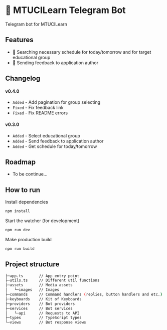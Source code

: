 
# 🤖 MTUCILearn Telegram Bot

Telegram bot for MTUCILearn


## Features

- 🔎 Searching necessary schedule for today/tomorrow and for target educational group
- 📧 Sending feedback to application author

## Changelog

#### v0.4.0
- `Added` - Add pagination for group selecting
- `Fixed` - Fix feedback link
- `Fixed` - Fix README errors

#### v0.3.0
- `Added` - Select educational group
- `Added` - Send feedback to application author
- `Added` - Get schedule for today/tomorrow
## Roadmap

- To be continue...



## How to run
Install dependencies

```bash
npm install
```

Start the watcher (for development)

```bash
npm run dev
```

Make production build

```bash
npm run build
```


## Project structure

```bash
├─app.ts       // App entry point
├─utils.ts     // Different util functions
├─assets       // Media assets
│   └─images   // Images
├─commands     // Command handlers (replies, button handlers and etc.)
├─keyboards    // Kit of Keyboards
├─providers    // Bot providers
├─services     // Bot services
│   └─api      // Requests to API  
├─types        // TypeScript types   
└─views        // Bot response views
```
